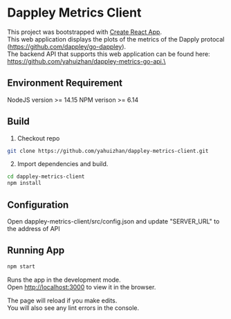 # Dappley Metrics Client

This project was bootstrapped with [Create React App](https://github.com/facebook/create-react-app).\
This web application displays the plots of the metrics of the Dapply protocal (https://github.com/dappley/go-dappley).\
The backend API that supports this web application can be found here: https://github.com/yahuizhan/dappley-metrics-go-api.\

## Environment Requirement

NodeJS version >= 14.15
NPM verison >= 6.14

## Build
1. Checkout repo

```bash
git clone https://github.com/yahuizhan/dappley-metrics-client.git
```

2. Import dependencies and build.

```bash
cd dappley-metrics-client
npm install
```

## Configuration
Open dappley-metrics-client/src/config.json and update "SERVER_URL" to the address of API

## Running App
```bash
npm start
```
Runs the app in the development mode.\
Open [http://localhost:3000](http://localhost:3000) to view it in the browser.

The page will reload if you make edits.\
You will also see any lint errors in the console.

